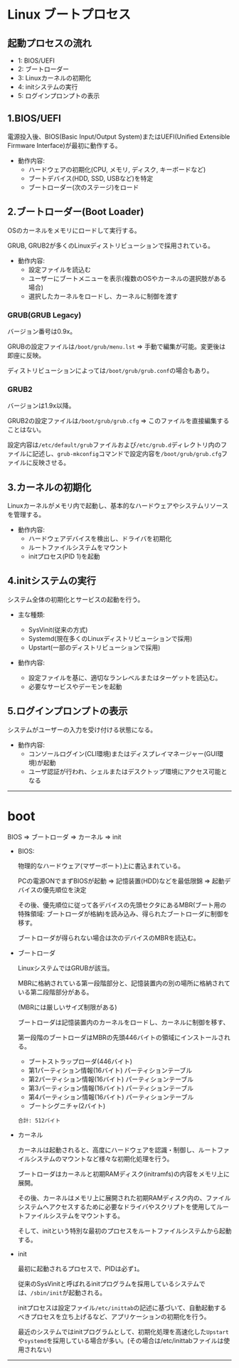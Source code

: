 # Linux ブートプロセス

## 起動プロセスの流れ

- 1: BIOS/UEFI
- 2: ブートローダー
- 3: Linuxカーネルの初期化
- 4: initシステムの実行
- 5: ログインプロンプトの表示

## 1.BIOS/UEFI

電源投入後、BIOS(Basic Input/Output System)またはUEFI(Unified Extensible Firmware Interface)が最初に動作する。

- 動作内容:
  - ハードウェアの初期化(CPU, メモリ, ディスク, キーボードなど)
  - ブートデバイス(HDD, SSD, USBなど)を特定
  - ブートローダー(次のステージ)をロード

## 2.ブートローダー(Boot Loader)

OSのカーネルをメモリにロードして実行する。

GRUB, GRUB2が多くのLinuxディストリビューションで採用されている。

- 動作内容:
  - 設定ファイルを読込む
  - ユーザーにブートメニューを表示(複数のOSやカーネルの選択肢がある場合)
  - 選択したカーネルをロードし、カーネルに制御を渡す

### GRUB(GRUB Legacy)

バージョン番号は0.9x。

GRUBの設定ファイルは`/boot/grub/menu.lst` => 手動で編集が可能。変更後は即座に反映。

ディストリビューションによっては`/boot/grub/grub.conf`の場合もあり。

### GRUB2

バージョンは1.9x以降。

GRUB2の設定ファイルは`/boot/grub/grub.cfg` => このファイルを直接編集することはない。

設定内容は`/etc/default/grub`ファイルおよび`/etc/grub.d`ディレクトリ内のファイルに記述し、`grub-mkconfig`コマンドで設定内容を`/boot/grub/grub.cfg`ファイルに反映させる。

## 3.カーネルの初期化

Linuxカーネルがメモリ内で起動し、基本的なハードウェアやシステムリソースを管理する。

- 動作内容:
  - ハードウェアデバイスを検出し、ドライバを初期化
  - ルートファイルシステムをマウント
  - initプロセス(PID 1)を起動

## 4.initシステムの実行

システム全体の初期化とサービスの起動を行う。

- 主な種類:
  - SysVinit(従来の方式)
  - Systemd(現在多くのLinuxディストリビューションで採用)
  - Upstart(一部のディストリビューションで採用)

- 動作内容:
  - 設定ファイルを基に、適切なランレベルまたはターゲットを読込む。
  - 必要なサービスやデーモンを起動

## 5.ログインプロンプトの表示

システムがユーザーの入力を受け付ける状態になる。

- 動作内容:
  - コンソールログイン(CLI環境)またはディスプレイマネージャー(GUI環境)が起動
  - ユーザ認証が行われ、シェルまたはデスクトップ環境にアクセス可能となる

---

# boot

BIOS => ブートローダ => カーネル => init

- BIOS:

  物理的なハードウェア(マザーボート)上に書込まれている。

  PCの電源ONでまずBIOSが起動 => 記憶装置(HDD)などを最低限錦 => 起動デバイスの優先順位を決定

  その後、優先順位に従って各デバイスの先頭セクタにあるMBR(ブート用の特殊領域: ブートローダが格納)を読み込み、得られたブートローダに制御を移す。

  ブートローダが得られない場合は次のデバイスのMBRを読込む。

- ブートローダ

  LinuxシステムではGRUBが該当。

  MBRに格納されている第一段階部分と、記憶装置内の別の場所に格納されている第二段階部分がある。

  (MBRには厳しいサイズ制限がある)

  ブートローダは記憶装置内のカーネルをロードし、カーネルに制御を移す、

  第一段階のブートローダはMBRの先頭446バイトの領域にインストールされる。

  - ブートストラップローダ(446バイト)
  - 第1パーティション情報(16バイト) パーティションテーブル
  - 第2パーティション情報(16バイト) パーティションテーブル
  - 第3パーティション情報(16バイト) パーティションテーブル
  - 第4パーティション情報(16バイト) パーティションテーブル
  - ブートシグニチャ(2バイト)

  `合計: 512バイト`

- カーネル

  カーネルは起動されると、高度にハードウェアを認識・制御し、ルートファイルシステムのマウントなど様々な初期化処理を行う。

  ブートローダはカーネルと初期RAMディスク(initramfs)の内容をメモリ上に展開。

  その後、カーネルはメモリ上に展開された初期RAMディスク内の、ファイルシステムへアクセスするために必要なドライバやスクリプトを使用してルートファイルシステムをマウントする。

  そして、initという特別な最初のプロセスをルートファイルシステムから起動する。

- init

  最初に起動されるプロセスで、PIDは必ず`1`。

  従来のSysVinitと呼ばれるinitプログラムを採用しているシステムでは、`/sbin/init`が起動される。

  initプロセスは設定ファイル`/etc/inittab`の記述に基づいて、自動起動するべきプロセスを立ち上げるなど、アプリケーションの初期化を行う。

  最近のシステムではinitプログラムとして、初期化処理を高速化した`Upstart`や`systemd`を採用している場合が多い。(その場合は/etc/inittabファイルは使用されない)

---

